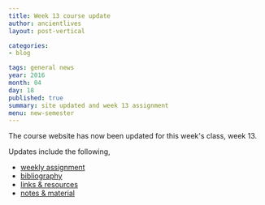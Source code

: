 ```yaml
---
title: Week 13 course update
author: ancientlives
layout: post-vertical

categories:
- blog

tags: general news
year: 2016
month: 04
day: 18
published: true
summary: site updated and week 13 assignment
menu: new-semester
---
```


The course website has now been updated for this week's class, week 13.

Updates include the following,

* [weekly assignment](/weekly_assignment)
* [bibliography](/bibliography)
* [links & resources](/links)
* [notes & material](/notes)

